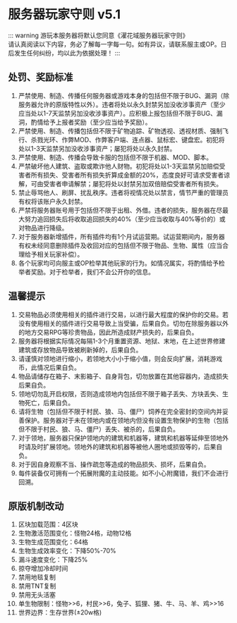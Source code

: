 # 服务器玩家守则 v5.1

::: warning 游玩本服务器将默认您同意《濯花域服务器玩家守则》<br>请认真阅读以下内容，务必了解每一字每一句。如有异议，请联系服主或OP。日后发生任何纠纷，均以此为依据处理！
:::

## 处罚、奖励标准
1. 严禁使用、制造、传播任何服务器或游戏本身的包括但不限于BUG、漏洞（除服务器允许的原版特性以外）。违者将处以永久封禁另加没收涉事资产（至少应当处以1-7天监禁另加没收涉事资产）。应积极上报包括但不限于BUG、漏洞，酌情给予上报者奖励（至少应当给予奖励）。
2. 严禁使用、制造、传播包括但不限于矿物追踪、矿物透视、透视材质、强制飞行、杀戮光环、作弊MOD、作弊客户端、连点器、鼠标宏、键盘宏。初犯将处以1-3天监禁另加没收涉事资产；屡犯将处以永久封禁。
3. 严禁使用、制造、传播会导致卡服的包括但不限于机器、MOD、脚本。
4. 严禁破坏他人建筑、盗取或欺诈他人财物。初犯将处以1-3天监禁另加赔偿受害者所有损失、受害者所有损失折算成金额的20%，态度良好可请求受害者谅解，可由受害者申请解禁；屡犯将处以封禁另加双倍赔偿受害者所有损失。
5. 禁止辱骂他人、刷屏、扰乱秩序。违者将视情况处以禁言，情节严重的管理员有权将该账户永久封禁。
6. 严禁将服务器账号用于包括但不限于出租、外借。违者的损失，服务器在尽最大努力追回损失后将收取追回损失的40%（至少应当收取与40%等价的）或对物品进行降级。
7. 对于服务器新增插件，所有插件均有1个月试运营期。试运营期间内，服务器有权未经同意删除插件及收回对应的包括但不限于物品、生物、属性（应当合理给予相关玩家补偿）。
8. 各个玩家均可向服主或OP检举其他玩家的行为。如情况属实，将酌情给予检举者奖励。对于检举者，我们不会公开你的信息。

## 温馨提示
1. 交易物品必须使用相关的插件进行交易，以进行最大程度的保护你的交易。若没有使用相关的插件进行交易导致上当受骗，后果自负。切勿在除服务器以外的地方交易RPG等珍贵物品，因此所造成财产损失的，后果自负。
2. 服务器将根据实际情况每隔1-3个月重置资源、地狱、末地，在上述世界修建建筑或存放物品导致被刷新掉的，后果自负。
3. 请谨慎对领地进行缩小，若领地大小小于缩小值，则会反向扩展，消耗游戏币，此情况后果自负。
4. 物品请储存在箱子、末影箱子、自身背包，切勿放置在其他容器内，造成损失后果自负。
5. 领地切勿乱开启权限，否则造成领地内包括但不限于箱子丢失、方块丢失、生物死亡，后果自负。
6. 请将生物（包括但不限于村民、狼、马、僵尸）饲养在完全密封的空间内并妥善保护。服务器对于未在领地内或在领地内但没有设置生物保护的生物（包括但不限于村民、狼、马、僵尸）丢失、被杀的，后果自负。
7. 对于领地，服务器只保护领地内的建筑和机器等，建筑和机器等延伸至领地外时请及时扩展领地。领地外的建筑和机器等被他人圈地或损毁等的，后果自负。
8. 对于因自身观察不当、操作疏忽等造成的物品损失、损坏，后果自负。
9. 每件装备仅可拥有一个拓展附魔的主动技能。如不小心附魔错，我们不会进行回溯。

## 原版机制改动

1. 区块加载范围：4区块
2. 生物激活范围变化：怪物24格，动物12格
3. 生物生成范围变化：64格
4. 生物生成效率变化：下降50%-70%
5. 漏斗速度变化：下降25%
6. 掠夺增加冷却时间
7. 禁用地毯复制
8. 禁用TNT复制
9. 禁用无头活塞
10. 单生物限制：怪物>>6，村民>>6，兔子、狐狸、猪、牛、马、羊、鸡>>16
11. 世界边界：生存世界(±20w格)
